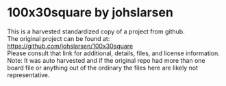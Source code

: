 
# 100x30square by johslarsen  
This is a harvested standardized copy of a project from github.  
The original project can be found at:  
https://github.com/johslarsen/100x30square  
Please consult that link for additional, details, files, and license information.  
Note: It was auto harvested and if the original repo had more than one board file or anything out of the ordinary the files here are likely not representative.  
    